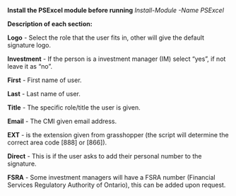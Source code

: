 **Install the PSExcel module before running**
_Install-Module -Name PSExcel_



**Description of each section:**

**Logo** -  Select the role that the user fits in, other will give the default signature logo.

**Investment** - If the person is a investment manager (IM) select “yes”, if not leave it as “no”.

**First** - First name of user.

**Last** - Last name of user.

**Title** - The specific role/title the user is given.

**Email** - The CMI given email address.

**EXT** - is the extension given from grasshopper (the script will determine the correct area code [888] or [866]).

**Direct** - This is if the user asks to add their personal number to the signature.

**FSRA** - Some investment managers will have a FSRA number (Financial Services Regulatory Authority of Ontario), this can be added upon request.
